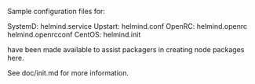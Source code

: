 Sample configuration files for:

SystemD: helmind.service
Upstart: helmind.conf
OpenRC:  helmind.openrc
         helmind.openrcconf
CentOS:  helmind.init

have been made available to assist packagers in creating node packages here.

See doc/init.md for more information.
